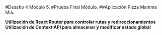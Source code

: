 #Desafío 4 Módulo 5.
#Prueba Final Módulo.
##Aplicación Pizza Mamma Mia.

**Utilización de React Router para controlar rutas y redireccionamientos**
**Utilización de Context API para almacenar y modificar estado global**

